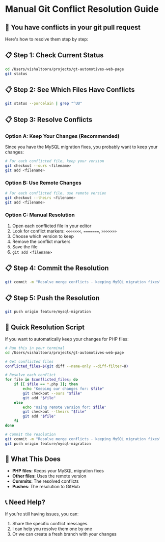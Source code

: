 # Manual Git Conflict Resolution Guide

## 🚨 **You have conflicts in your git pull request**

Here's how to resolve them step by step:

## 📋 **Step 1: Check Current Status**

```bash
cd /Users/vishaltoora/projects/gt-automotives-web-page
git status
```

## 📋 **Step 2: See Which Files Have Conflicts**

```bash
git status --porcelain | grep "^UU"
```

## 📋 **Step 3: Resolve Conflicts**

### **Option A: Keep Your Changes (Recommended)**

Since you have the MySQL migration fixes, you probably want to keep your changes:

```bash
# For each conflicted file, keep your version
git checkout --ours <filename>
git add <filename>
```

### **Option B: Use Remote Changes**

```bash
# For each conflicted file, use remote version
git checkout --theirs <filename>
git add <filename>
```

### **Option C: Manual Resolution**

1. Open each conflicted file in your editor
2. Look for conflict markers: `<<<<<<<`, `=======`, `>>>>>>>`
3. Choose which version to keep
4. Remove the conflict markers
5. Save the file
6. `git add <filename>`

## 📋 **Step 4: Commit the Resolution**

```bash
git commit -m "Resolve merge conflicts - keeping MySQL migration fixes"
```

## 📋 **Step 5: Push the Resolution**

```bash
git push origin feature/mysql-migration
```

## 🔧 **Quick Resolution Script**

If you want to automatically keep your changes for PHP files:

```bash
# Run this in your terminal
cd /Users/vishaltoora/projects/gt-automotives-web-page

# Get conflicted files
conflicted_files=$(git diff --name-only --diff-filter=U)

# Resolve each conflict
for file in $conflicted_files; do
    if [[ $file == *.php ]]; then
        echo "Keeping our changes for: $file"
        git checkout --ours "$file"
        git add "$file"
    else
        echo "Using remote version for: $file"
        git checkout --theirs "$file"
        git add "$file"
    fi
done

# Commit the resolution
git commit -m "Resolve merge conflicts - keeping MySQL migration fixes"
git push origin feature/mysql-migration
```

## 🎯 **What This Does**

- **PHP files**: Keeps your MySQL migration fixes
- **Other files**: Uses the remote version
- **Commits**: The resolved conflicts
- **Pushes**: The resolution to GitHub

## 📞 **Need Help?**

If you're still having issues, you can:

1. Share the specific conflict messages
2. I can help you resolve them one by one
3. Or we can create a fresh branch with your changes
